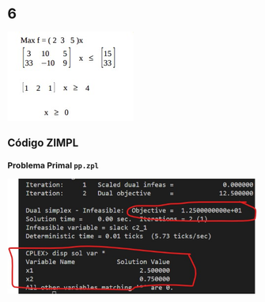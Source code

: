 # 6

![image](resources/ex.jpg)

## Código ZIMPL

### Problema Primal `pp.zpl`



![image](resources/sol.jpg)
